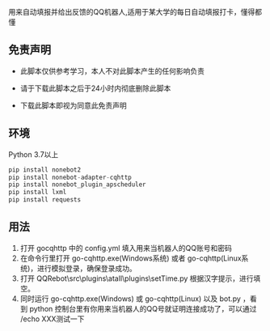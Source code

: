 用来自动填报并给出反馈的QQ机器人,适用于某大学的每日自动填报打卡，懂得都懂

## 免责声明

- 此脚本仅供参考学习，本人不对此脚本产生的任何影响负责

- 请于下载此脚本之后于24小时内彻底删除此脚本

- 下载此脚本即视为同意此免责声明

  

## 环境
Python 3.7以上
```python
pip install nonebot2
pip install nonebot-adapter-cqhttp
pip install nonebot_plugin_apscheduler
pip install lxml
pip install requests
```
## 用法
1. 打开 gocqhttp 中的 config.yml 填入用来当机器人的QQ账号和密码
2. 在命令行里打开 go-cqhttp.exe(Windows系统) 或者 go-cqhttp(Linux系统)，进行模拟登录，确保登录成功。
3. 打开 QQRebot\src\plugins\atall\plugins\setTime.py
  根据汉字提示，进行填空。
4. 同时运行 go-cqhttp.exe(Windows) 或 go-cqhttp(Linux) 以及 bot.py ，看到 python 控制台里有你用来当机器人的QQ号就证明连接成功了，可以通过 /echo XXX测试一下



